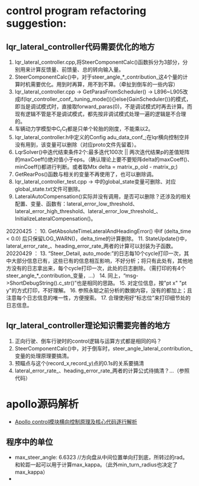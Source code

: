 # control program refactoring suggestion:
## lqr_lateral_controller代码需要优化的地方
1. lqr_lateral_controller.cpp,将SteerComponentCalc()函数拆分为3部分，分别用来计算反馈量、前馈量、总的转向输入量。
2. SteerComponentCalc()中，对于steer_angle_*_contribution_这4个量的计算时机需要优化。用到时再算，用不到不算。（牵扯到倒车的一些内容）
3. lqr_lateral_controller.cpp -> GetParasFromScheduler() -> L896~L905改成if(lqr_controller_conf_.tuning_mode()){}else{GainScheduler()}的模式，即当是调试模式时，直接取forward_paras(0)，不是调试模式时再去计算。而现有逻辑不管是不是调试模式，都先按非调试模式处理一遍的逻辑是不合理的。
4. 车辆动力学模型中C<sub>r</sub>C<sub>f</sub>都是只单个轮胎的刚度，不能乘以2。
5. lqr_lateral_controller.h中定义的Config adu_data_conf_;在lqr横向控制空并没有用到，该变量可以删除（对应proto文件先留着）。
6. LqrSolver()中迭代结束条件2个:最多迭代100次 || 两次迭代结果p的差值矩阵的maxCoeff()绝对值小于eps。（确认理论上要不要矩阵delta的maxCoeff()、minCoeff()都进行判断。或者取Mtx delta = matrix_p_old - matrix_p;)
7. GetRearPos()函数与相关的变量不再使用了，也可以删除调。
8. lqr_lateral_controller_test.cpp -> 中的global_state变量可删除、对应global_state.txt文件可删除。
9. LateralAutoCompensation()实际并没有调用，是否可以删除？还涉及的相关配置、变量、函数有：lateral_error_low_threshold、lateral_error_high_threshold、lateral_error_low_threshold_、InitializeLateralCompensation()。

20220425 ：
10. GetAbsoluteTimeLateralAndHeadingError() 中if (delta_time < 0.0) 后只保留LOG_WARN()，delta_time的计算删除。
11. StateUpdate()中，lateral_error_rate_、heading_error_rate_两者的计算可以封装为子函数。
20220429 ：
13. “Steer_Detail, auto_mode:”的日志每10个cycle打印一次，其中大部分信息已有，这些已有的信息相互影响，不好分析；将只有此处有，其他地方没有的日志拿出来，每个cycle打印一次，此处的日志删除。（需打印的有4个steer_angle_*_contribution_变量，...）
14. 同上，“msg->ShortDebugString().c_str()”也是相同的思路。
15. 对定位信息，按"pt x" "pt y"的方式打印，不好理解。
16. 参照永聪之前分析的数据内容，没有的都加上；且注意每个日志信息的唯一性，方便搜索。
17. 合理使用好“标志位”来打印细节处的日志信息。

## lqr_lateral_controller理论知识需要完善的地方
1. 正向行驶、倒车行驶时的control逻辑与运算方式都是相同的吗？
2. SteerComponentCalc()中，对于倒车时，steer_angle_lateral_contribution_变量的处理原理要搞清。
3. 预瞄点与这个(record_x,record_y)点的0.1s的关系要搞清
4. lateral_error_rate_、heading_error_rate_两者的计算公式待搞清？...（参照代码）


# apollo源码解析
* [Apollo control模块横向控制原理及核心代码逐行解析](https://blog.csdn.net/weixin_39199083/article/details/122228076)

## 程序中的单位
* max_steer_angle: 6.6323  //方向盘从中间位置单向打到底，所转过的rad。和轮距一起可以用于计算max_kappa。（此外min_turn_radius也决定了max_kappa）
* 



